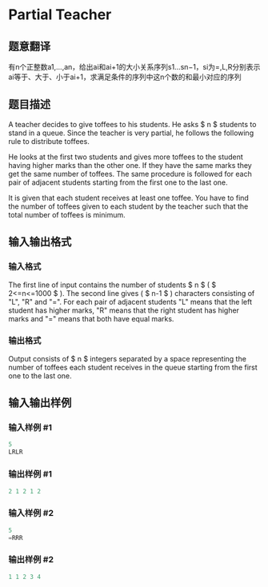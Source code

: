 # Partial Teacher

## 题意翻译

有n个正整数a1,...,an，给出ai和ai+1的大小关系序列s1...sn−1，si为=,L,R分别表示ai等于、大于、小于ai+1，求满足条件的序列中这n个数的和最小对应的序列

## 题目描述

A teacher decides to give toffees to his students. He asks $ n $ students to stand in a queue. Since the teacher is very partial, he follows the following rule to distribute toffees.

He looks at the first two students and gives more toffees to the student having higher marks than the other one. If they have the same marks they get the same number of toffees. The same procedure is followed for each pair of adjacent students starting from the first one to the last one.

It is given that each student receives at least one toffee. You have to find the number of toffees given to each student by the teacher such that the total number of toffees is minimum.

## 输入输出格式

### 输入格式

The first line of input contains the number of students $ n $ ( $ 2<=n<=1000 $ ). The second line gives ( $ n-1 $ ) characters consisting of "L", "R" and "=". For each pair of adjacent students "L" means that the left student has higher marks, "R" means that the right student has higher marks and "=" means that both have equal marks.

### 输出格式

Output consists of $ n $ integers separated by a space representing the number of toffees each student receives in the queue starting from the first one to the last one.

## 输入输出样例

### 输入样例 #1

```cpp
5
LRLR

```
### 输出样例 #1

```cpp
2 1 2 1 2

```
### 输入样例 #2

```cpp
5
=RRR

```
### 输出样例 #2

```cpp
1 1 2 3 4

```
